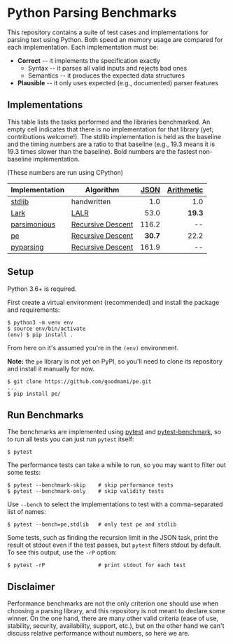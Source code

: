 # Python Parsing Benchmarks

This repository contains a suite of test cases and implementations for
parsing text using Python. Both speed an memory usage are compared for
each implementation. Each implementation must be:

* **Correct** -- it implements the specification exactly
  - Syntax -- it parses all valid inputs and rejects bad ones
  - Semantics -- it produces the expected data structures
* **Plausible** -- it only uses expected (e.g., documented) parser
  features

## Implementations

This table lists the tasks performed and the libraries benchmarked. An
empty cell indicates that there is no implementation for that library
(yet; contributions welcome!). The stdlib implementation is held as
the baseline and the timing numbers are a ratio to that baseline
(e.g., 19.3 means it is 19.3 times slower than the baseline). Bold
numbers are the fastest non-baseline implementation.

(These numbers are run using CPython)

| Implementation | Algorithm           | [JSON]      | [Arithmetic] |
| -------------- | ------------------- | ----------: | -----------: |
| [stdlib]       | handwritten         | 1.0         | 1.0          |
| [Lark]         | [LALR]              | 53.0        | **19.3**     |
| [parsimonious] | [Recursive Descent] | 116.2       | --           |
| [pe]           | [Recursive Descent] | **30.7**    | 22.2         |
| [pyparsing]    | [Recursive Descent] | 161.9       | --           |

[stdlib]: https://docs.python.org/3/
[Lark]: https://github.com/lark-parser/lark
[parsimonious]: https://github.com/erikrose/parsimonious
[pe]: https://github.com/goodmami/pe
[pyparsing]: https://github.com/pyparsing/pyparsing/

[JSON]: tasks/json.md
[Arithmetic]: tasks/arithmetic.md

[LALR]: https://en.wikipedia.org/wiki/LALR_parser
[Recursive Descent]: https://en.wikipedia.org/wiki/Recursive_descent_parser


## Setup

Python 3.6+ is required.

First create a virtual environment (recommended) and install the
package and requirements:

``` console
$ python3 -m venv env
$ source env/bin/activate
(env) $ pip install .
```

From here on it's assumed you're in the `(env)` environment.

**Note:** the `pe` library is not yet on PyPI, so you'll need to clone
its repository and install it manually for now.

``` console
$ git clone https://github.com/goodmami/pe.git
...
$ pip install pe/
```


## Run Benchmarks

The benchmarks are implemented using [pytest](https://pytest.org) and
[pytest-benchmark](https://github.com/ionelmc/pytest-benchmark), so to
run all tests you can just run `pytest` itself:

``` console
$ pytest
```

The performance tests can take a while to run, so you may want to
filter out some tests:

``` console
$ pytest --benchmark-skip    # skip performance tests
$ pytest --benchmark-only    # skip validity tests
```

Use `--bench` to select the implementations to test with a
comma-separated list of names:

``` console
$ pytest --bench=pe,stdlib   # only test pe and stdlib
```

Some tests, such as finding the recursion limit in the JSON task, print the result ot stdout even if the test passes, but `pytest` filters stdout by default. To see this output, use the `-rP` option:

``` console
$ pytest -rP                 # print stdout for each test
```


## Disclaimer

Performance benchmarks are not the only criterion one should use when
choosing a parsing library, and this repository is not meant to
declare some winner. On the one hand, there are many other valid
criteria (ease of use, stability, security, availability, support,
etc.), but on the other hand we can't discuss relative performance
without numbers, so here we are.

